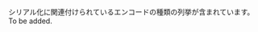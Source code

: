 <Namespace Name="Microsoft.Azure.NotificationHubs.Messaging.Amqp.Serialization">
  <Docs>
    <summary>シリアル化に関連付けられているエンコードの種類の列挙が含まれています。</summary> 
    <remarks>To be added.</remarks>
  </Docs>
</Namespace>
